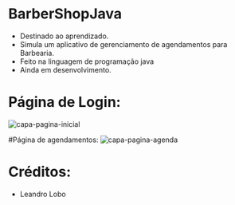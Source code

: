 # BarberShopJava

- Destinado ao aprendizado.
- Simula um aplicativo de gerenciamento de agendamentos para Barbearia.
- Feito na linguagem de programação java
- Ainda em desenvolvimento.

# Página de Login:
![capa-pagina-inicial](https://user-images.githubusercontent.com/43631792/177243302-dd68c8b5-ba8f-4520-8571-95a7e45b45b0.png)

#Página de agendamentos:
![capa-pagina-agenda](https://user-images.githubusercontent.com/43631792/177243333-c29d2ae3-7859-4aba-bfe6-774afa0aff36.png)

# Créditos:
- Leandro Lobo
